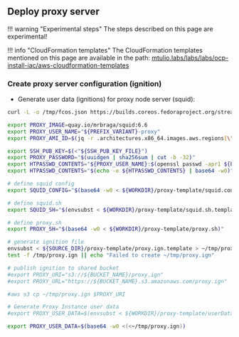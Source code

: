## Deploy proxy server

!!! warning "Experimental steps"
    The steps described on this page are experimental!

!!! info "CloudFormation templates"
    The CloudFormation templates mentioned on this page are available in the path:
    [mtulio.labs/labs/labs/ocp-install-iac/aws-cloudformation-templates](https://github.com/mtulio/mtulio.labs/tree/master/labs/ocp-install-iac/aws-cloudformation-templates)


### Create proxy server configuration (ignition)

- Generate user data (ignitions) for proxy node server (squid):

```sh
curl -L -o /tmp/fcos.json https://builds.coreos.fedoraproject.org/streams/stable.json

export PROXY_IMAGE=quay.io/mrbraga/squid:6.6
export PROXY_USER_NAME="${PREFIX_VARIANT}-proxy"
export PROXY_AMI_ID=$(jq -r .architectures.x86_64.images.aws.regions[\"${AWS_REGION}\"].image < /tmp/fcos.json)

export SSH_PUB_KEY=$(<"${SSH_PUB_KEY_FILE}")
export PROXY_PASSWORD="$(uuidgen | sha256sum | cut -b -32)"
export HTPASSWD_CONTENTS="${PROXY_USER_NAME}:$(openssl passwd -apr1 ${PROXY_PASSWORD})"
export HTPASSWD_CONTENTS="$(echo -e ${HTPASSWD_CONTENTS} | base64 -w0)"

# define squid config
export SQUID_CONFIG="$(base64 -w0 < ${WORKDIR}/proxy-template/squid.conf)"

# define squid.sh
export SQUID_SH="$(envsubst < ${WORKDIR}/proxy-template/squid.sh.template | base64 -w0)"

# define proxy.sh
export PROXY_SH="$(base64 -w0 < ${WORKDIR}/proxy-template/proxy.sh)"

# generate ignition file
envsubst < ${SOURCE_DIR}/proxy-template/proxy.ign.template > ~/tmp/proxy.ign
test -f /tmp/proxy.ign || echo "Failed to create ~/tmp/proxy.ign"

# publish ignition to shared bucket
#export PROXY_URI="s3://${BUCKET_NAME}/proxy.ign"
#export PROXY_URL="https://${BUCKET_NAME}.s3.amazonaws.com/proxy.ign"

#aws s3 cp ~/tmp/proxy.ign $PROXY_URI

# Generate Proxy Instance user data
#export PROXY_USER_DATA=$(envsubst < ${WORKDIR}/proxy-template/userData.ign.template | base64 -w0)

export PROXY_USER_DATA=$(base64 -w0 <(<~/tmp/proxy.ign))
```
